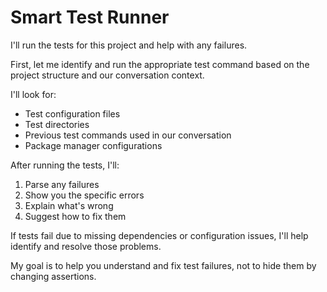 # Smart Test Runner

I'll run the tests for this project and help with any failures.

First, let me identify and run the appropriate test command based on the project structure and our conversation context.

I'll look for:
- Test configuration files
- Test directories
- Previous test commands used in our conversation
- Package manager configurations

After running the tests, I'll:
1. Parse any failures
2. Show you the specific errors
3. Explain what's wrong
4. Suggest how to fix them

If tests fail due to missing dependencies or configuration issues, I'll help identify and resolve those problems.

My goal is to help you understand and fix test failures, not to hide them by changing assertions.